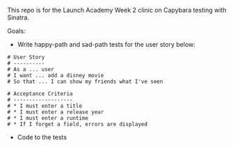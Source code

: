 This repo is for the Launch Academy Week 2 clinic on Capybara testing with Sinatra.

Goals:
* Write happy-path and sad-path tests for the user story below:

```
# User Story
# ----------
# As a ... user
# I want ... add a disney movie
# So that ... I can show my friends what I've seen

# Acceptance Criteria
# -------------------
# * I must enter a title
# * I must enter a release year
# * I must enter a runtime
# * If I forget a field, errors are displayed
```

* Code to the tests
